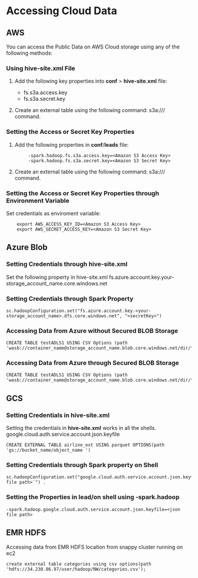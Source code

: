 # Accessing Cloud Data

## AWS
You can access the Public Data on AWS Cloud storage using any of the following methods:



### Using hive-site.xml File 

1.	Add the following key properties into **conf** > **hive-site.xml** file:
	*	fs.s3a.access.key
	*	fs.s3a.secret.key 

2.	Create an external table using the following command:
    		s3a://<bucketName>/<folderName> command.

### Setting the Access or Secret Key Properties

1.	Add the following properties in **conf**/**leads** file:

             -spark.hadoop.fs.s3a.access.key=<Amazon S3 Access Key>
             -spark.hadoop.fs.s3a.secret.key=<Amazon S3 Secret Key>
             
2.	Create an external table using the following command: 
			s3a://<bucketName>/<folderName> command.

### Setting the Access or Secret Key Properties through Environment Variable

Set credentials as enviroment variable:

        export AWS_ACCESS_KEY_ID=<Amazon S3 Access Key>
        export AWS_SECRET_ACCESS_KEY=<Amazon S3 Secret Key>


## Azure Blob

###  Setting Credentials through hive-site.xml

Set the following property in hive-site.xml
	fs.azure.account.key.your-storage_account_name.core.windows.net

### Setting Credentials through Spark Property

	sc.hadoopConfiguration.set("fs.azure.account.key.<your-storage_account_name>.dfs.core.windows.net", "<secretKey>")

### Accessing Data from Azure without Secured BLOB Storage
    CREATE TABLE testADLS1 USING CSV Options (path 	'wasb://container_name@storage_account_name.blob.core.windows.net/dir/file')

### Accessing Data from Azure through Secured BLOB Storage
    CREATE TABLE testADLS1 USING CSV Options (path 'wasb://container_name@storage_account_name.blob.core.windows.net/dir/file')

## GCS

### Setting Credentials in hive-site.xml 
Setting the credentials in **hive-site.xml** works in all the shells.
google.cloud.auth.service.account.json.keyfile

    CREATE EXTERNAL TABLE airline_ext USING parquet OPTIONS(path 'gs://bucket_name/object_name ')

### Setting Credentials through Spark property on Shell 

	sc.hadoopConfiguration.set("google.cloud.auth.service.account.json.keyfile","`<json file path>`") . 

### Setting the Properties in lead/on shell using -spark.hadoop

	-spark.hadoop.google.cloud.auth.service.account.json.keyfile=<json file path>

## EMR HDFS
Accessing data from EMR HDFS location from snappy cluster running on ec2

    create external table categories using csv options(path 'hdfs://34.230.86.97/user/hadoop/NW/categories.csv');
